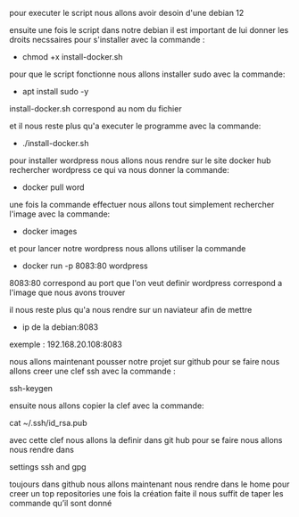 pour executer le script nous allons avoir desoin d'une debian 12 

ensuite une fois le script dans notre debian il est important de lui donner 
les droits necssaires pour s'installer avec la commande : 

- chmod +x install-docker.sh

pour que le script fonctionne nous allons installer sudo avec la commande: 

- apt install sudo -y

install-docker.sh correspond au nom du fichier 

et il nous reste plus qu'a executer le programme avec la commande:

- ./install-docker.sh 

pour installer wordpress nous allons nous rendre sur le site docker hub 
rechercher wordpress ce qui va nous donner la commande: 

- docker pull word 

une fois la commande effectuer nous allons tout simplement rechercher l'image
avec la commande: 

- docker images

et pour lancer notre wordpress nous allons utiliser la commande 

- docker run -p 8083:80 wordpress 

8083:80 correspond au port que l'on veut definir 
wordpress correspond a l'image que nous avons trouver 

il nous reste plus qu'a nous rendre sur un naviateur afin de mettre 

- ip de la debian:8083

exemple : 192.168.20.108:8083


nous allons maintenant pousser notre projet sur github pour se faire nous allons creer une clef ssh avec la commande : 

ssh-keygen 

ensuite nous allons copier la clef avec la commande: 

cat  ~/.ssh/id_rsa.pub

avec cette clef nous allons la definir dans git hub pour se faire nous allons nous rendre dans 

settings 
ssh and gpg 

toujours dans github nous allons maintenant nous rendre dans le home pour creer un top repositories une fois la création faite il nous suffit de taper les commande qu’il sont donné 

